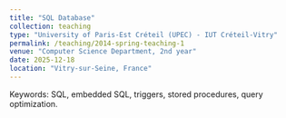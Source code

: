 ```yaml
---
title: "SQL Database"
collection: teaching
type: "University of Paris-Est Créteil (UPEC) - IUT Créteil-Vitry"
permalink: /teaching/2014-spring-teaching-1
venue: "Computer Science Department, 2nd year"
date: 2025-12-18
location: "Vitry-sur-Seine, France"
---
```


Keywords: SQL, embedded SQL, triggers, stored procedures, query optimization.
